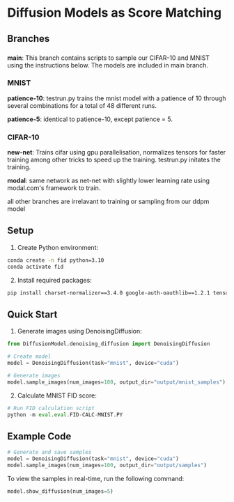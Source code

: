 # Diffusion Models as Score Matching

## Branches

###
**main**: This branch contains scripts to sample our CIFAR-10 and MNIST using the instructions below. The models are included in main branch.

### MNIST
**patience-10**: testrun.py trains the mnist model with a patience of 10 through several combinations for a total of 48 different runs.

**patience-5**: identical to patience-10, except patience = 5.

### CIFAR-10
**new-net**: Trains cifar using gpu parallelisation, normalizes tensors for faster training among other tricks to speed up the training. testrun.py initates the training.

**modal**: same network as net-net with slightly lower learning rate using modal.com's framework to train.

all other branches are irrelavant to training or sampling from our ddpm model

## Setup

1. Create Python environment:
```bash
conda create -n fid python=3.10
conda activate fid
```

2. Install required packages:
```bash
pip install charset-normalizer==3.4.0 google-auth-oauthlib==1.2.1 tensorflow==2.15.0 tensorflow-estimator==2.15.0 tensorflow-gan==2.0.0 tensorflow-hub==0.16.1 tensorflow-intel==2.15.0 tensorflow-io-gcs-filesystem==0.31.0 tensorflow-probability==0.23.0 tensorboard==2.15.2 tensorboard-data-server==0.7.2 tf_keras==2.15.1 torch==2.5.1 torchvision==0.20.1 tqdm matplotlib opencv-python
```

## Quick Start

1. Generate images using DenoisingDiffusion:
```python
from DiffusionModel.denoising_diffusion import DenoisingDiffusion

# Create model
model = DenoisingDiffusion(task="mnist", device="cuda")

# Generate images
model.sample_images(num_images=100, output_dir="output/mnist_samples")
```

2. Calculate MNIST FID score:
```python
# Run FID calculation script
python -m eval.eval.FID-CALC-MNIST.PY
```

## Example Code

```python
# Generate and save samples
model = DenoisingDiffusion(task="mnist", device="cuda")
model.sample_images(num_images=100, output_dir="output/samples")
```

To view the samples in real-time, run the following command:
```python
model.show_diffusion(num_images=5)
```

